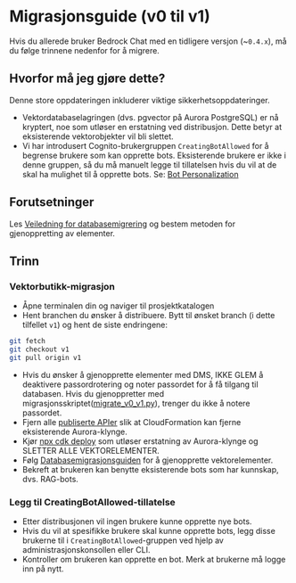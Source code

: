 # Migrasjonsguide (v0 til v1)

Hvis du allerede bruker Bedrock Chat med en tidligere versjon (~`0.4.x`), må du følge trinnene nedenfor for å migrere.

## Hvorfor må jeg gjøre dette?

Denne store oppdateringen inkluderer viktige sikkerhetsoppdateringer.

- Vektordatabaselagringen (dvs. pgvector på Aurora PostgreSQL) er nå kryptert, noe som utløser en erstatning ved distribusjon. Dette betyr at eksisterende vektorobjekter vil bli slettet.
- Vi har introdusert Cognito-brukergruppen `CreatingBotAllowed` for å begrense brukere som kan opprette bots. Eksisterende brukere er ikke i denne gruppen, så du må manuelt legge til tillatelsen hvis du vil at de skal ha mulighet til å opprette bots. Se: [Bot Personalization](../../README.md#bot-personalization)

## Forutsetninger

Les [Veiledning for databasemigrering](./DATABASE_MIGRATION_nb-NO.md) og bestem metoden for gjenoppretting av elementer.

## Trinn

### Vektorbutikk-migrasjon

- Åpne terminalen din og naviger til prosjektkatalogen
- Hent branchen du ønsker å distribuere. Bytt til ønsket branch (i dette tilfellet `v1`) og hent de siste endringene:

```sh
git fetch
git checkout v1
git pull origin v1
```

- Hvis du ønsker å gjenopprette elementer med DMS, IKKE GLEM å deaktivere passordrotering og noter passordet for å få tilgang til databasen. Hvis du gjenoppretter med migrasjonsskriptet([migrate_v0_v1.py](./migrate_v0_v1.py)), trenger du ikke å notere passordet.
- Fjern alle [publiserte APIer](../PUBLISH_API_nb-NO.md) slik at CloudFormation kan fjerne eksisterende Aurora-klynge.
- Kjør [npx cdk deploy](../README.md#deploy-using-cdk) som utløser erstatning av Aurora-klynge og SLETTER ALLE VEKTORELEMENTER.
- Følg [Databasemigrasjonsguiden](./DATABASE_MIGRATION_nb-NO.md) for å gjenopprette vektorelementer.
- Bekreft at brukeren kan benytte eksisterende bots som har kunnskap, dvs. RAG-bots.

### Legg til CreatingBotAllowed-tillatelse

- Etter distribusjonen vil ingen brukere kunne opprette nye bots.
- Hvis du vil at spesifikke brukere skal kunne opprette bots, legg disse brukerne til i `CreatingBotAllowed`-gruppen ved hjelp av administrasjonskonsollen eller CLI.
- Kontroller om brukeren kan opprette en bot. Merk at brukerne må logge inn på nytt.